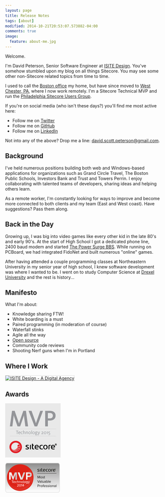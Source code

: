 ```yaml
---
layout: page
title: Release Notes
tags: [about]
modified: 2014-10-21T20:53:07.573882-04:00
comments: true
image:
  feature: about-me.jpg
---
```


Welcome.

I'm David Peterson, Senior Software Engineer at <a href="http://www.isitedesign.com" target="_blank">ISITE Design</a>. You've somehow stumbled upon my blog on all things Sitecore. You may see some other non-Sitecore related topics from time to time.

I used to call the <a href="http://www.isitedesign.com/contact" target="_blank">Boston office</a> my home, but have since moved to <a href="http://www.west-chester.com/" target="_blank">West Chester, PA</a>, where I now work remotely. I'm a Sitecore Technical MVP and run the <a href="http://www.meetup.com/Sitecore-User-Group-Philadelphia/" target="_blank">Philadelphia Sitecore Users Group</a>. 

If you're on social media (who isn't these days?) you'll find me most active here:

* Follow me on <a href="https://twitter.com/PetersonDave" target="_blank">Twitter</a>
* Follow me on <a href="https://github.com/PetersonDave" target="_blank">GitHub</a>
* Follow me on <a href="http://www.linkedin.com/in/petersond/" target="_blank">LinkedIn</a>

Not into any of the above? Drop me a line: <a href="mailto:david.scott.peterson@gmail.com">david.scott.peterson@gmail.com</a>.

## Background

I've held numerous positions building both web and Windows-based applications for organizations such as Grand Circle Travel, The Boston Public Schools, Investors Bank and Trust and Towers Perrin. I enjoy collaborating with talented teams of developers, sharing ideas and helping others learn.

As a remote worker, I'm constantly looking for ways to improve and become more connected to both clients and my team (East and West coast). Have suggestions? Pass them along.

## Back in the Day

Growing up, I was big into video games like every other kid in the late 80's and early 90's. At the start of High School I got a dedicated phone line, 2400 baud modem and started <a href="http://bbslist.textfiles.com/617/617.txt" target="_blank">The Power Surge BBS</a>. While running on PCBoard, we had integrated FidoNet and built numerous "online" games. 

After having attended a couple programming classes at Northeastern University in my senior year of high school, I knew software development was where I wanted to be. I went on to study Computer Science at <a href="http://www.drexel.edu/" target="_blank">Drexel University</a> and the rest is history...

## Manifesto

What I'm about:

* Knowledge sharing FTW!
* White boarding is a must
* Paired programming (in moderation of course)
* Waterfall stinks
* Agile all the way
* <a href="https://github.com/PetersonDave?tab=repositories" target="_blank">Open source</a>
* Community code reviews
* Shooting Nerf guns when I'm in Portland

## Where I Work
<a href="http://www.isitedesign.com" title="ISITE Design - A Digital Agency" target="_blank"><img src="http://petersondave.files.wordpress.com/2013/10/isite-banner.jpg" alt="ISITE Design - A Digital Agency" style="border:1px solid #D8D8D8;"></a>

## Awards
![MVP-2015](/assets/images/mvp-2015-technology.jpg)

![MVP-2014](/assets/images/mvp-2014-technology.jpg)